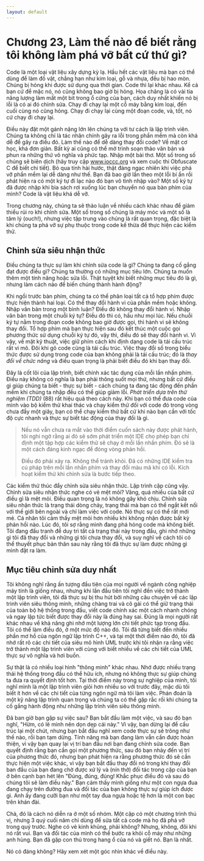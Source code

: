 ```yaml
---
layout: default
---
```


# Chương 23, Làm thế nào để biết rằng tôi không làm phá vỡ bất cứ thứ gì?

Code là một loại vật liệu xây dựng kỳ lạ. Hầu hết các vật liệu mà bạn có thể dùng để làm đồ vật, chẳng hạn như kim loại, gỗ và nhựa, đều bị hao mòn. Chúng bị hỏng khi được sử dụng qua thời gian. Code thì lại khác nhau. Kể cả bạn cứ để mặc nó, nó cũng không bao giờ bị hỏng. Họa chăng là có vài tia năng lượng làm mất một bit trong ổ cứng của bạn, cách duy nhất khiến nó bị lỗi là có ai đó chỉnh sửa. Chạy đi chạy lại một cỗ máy bằng kim loại, đến cuối cùng nó cũng hỏng. Chạy đi chạy lại cùng một đoạn code, và, tốt, nó cứ chạy đi chạy lại.

Điều này đặt một gánh nặng lớn lên chúng ta với tư cách là lập trình viên. Chúng ta không chỉ là tác nhân chính gây ra lỗi trong phần mềm mà còn khá dễ để gây ra điều đó. Làm thế nào để dễ dàng thay đổi code? Về mặt cơ học, khá đơn giản. Bất kỳ ai cũng có thể mở trình soạn thảo văn bản và phun ra những thứ vô nghĩa và phức tạp. Nhập một bài thơ. Một số trong số chúng sẽ biên dịch (hãy truy cập www.ioccc.org và xem cuộc thi Obfuscate C để biết chi tiết). Bỏ qua tính hài hước, thật đáng ngạc nhiên khi việc phá vỡ phần mềm lại dễ dàng như thế. Bạn đã bao giờ lần theo một lỗi bí ẩn rồi phát hiện ra có một ký tự đi lạc nào đó bạn vô tình nhập vào? Một số ký tự đã được nhập khi bìa sách rơi xuống lúc bạn chuyển nó qua bàn phím của mình? Code là vật liệu khá dễ vỡ.

Trong chương này, chúng ta sẽ thảo luận về nhiều cách khác nhau để giảm thiểu rủi ro khi chỉnh sửa. Một số trong số chúng là máy móc và một số là tâm lý (ouch!), nhưng việc tập trung vào chúng là rất quan trọng, đặc biệt là khi chúng ta phá vỡ sự phụ thuộc trong code kế thừa để thực hiện các kiểm thử.

## Chỉnh sửa siêu nhận thức

Điều chúng ta thực sự làm khi chỉnh sửa code là gì? Chúng ta đang cố gắng đạt được điều gì? Chúng ta thường có những mục tiêu lớn. Chúng ta muốn thêm một tính năng hoặc sửa lỗi. Thật tuyệt khi biết những mục tiêu đó là gì, nhưng làm cách nào để biến chúng thành hành động?

Khi ngồi trước bàn phím, chúng ta có thể phân loại tất cả tổ hợp phím được thực hiện thành hai loại. Có thể thay đổi hành vi của phần mềm hoặc không. Nhập văn bản trong một bình luận? Điều đó không thay đổi hành vi. Nhập văn bản trong một chuỗi ký tự? Điều đó thì có, hầu như mọi lúc. Nếu chuỗi ký tự nằm trong đoạn code không bao giờ được gọi, thì hành vi sẽ không thay đổi. Tổ hợp phím mà bạn thực hiện sau đó kết thúc một cuộc gọi phương thức sử dụng chuỗi ký tự đó, vậy thì, điều đó sẽ thay đổi hành vi. Vì vậy, về mặt kỹ thuật, việc giữ phím cách khi định dạng code là tái cấu trúc rất vi mô. Đôi khi gõ code cũng là tái cấu trúc. Việc thay đổi số trong biểu thức được sử dụng trong code của bạn không phải là tái cấu trúc; đó là _thay đổi về chức năng_ và điều quan trọng là phải biết điều đó khi bạn thay đổi.

Đây là cốt lõi của lập trình, biết chính xác tác dụng của mỗi lần nhấn phím. Điều này không có nghĩa là bạn phải thông suốt mọi thứ, nhưng bất cứ điều gì giúp chúng ta biết - thực sự biết - cách chúng ta đang tác động đến phần mềm khi chúng ta nhập đều có thể giúp giảm lỗi. _Phát triển dựa trên thử nghiệm (TDD)_ (88) rất hiệu quả theo cách này. Khi bạn có thể đưa code của mình vào bộ kiểm thử khai thác và chạy kiểm thử đối với code đó trong vòng chưa đầy một giây, bạn có thể chạy kiểm thử bất cứ khi nào bạn cần với tốc độ cực nhanh và thực sự biết tác động của thay đổi là gì.

> Nếu nó vẫn chưa ra mắt vào thời điểm cuốn sách này được phát hành, tôi nghi ngờ rằng ai đó sẽ sớm phát triển một IDE cho phép bạn chỉ định một tập hợp các kiểm thử sẽ chạy ở mỗi lần nhấn phím. Đó sẽ là một cách đáng kinh ngạc để đóng vòng phản hồi.
>
> Điều đó phải xảy ra. Không thể tránh khỏi. Đã có những IDE kiểm tra cú pháp trên mỗi lần nhấn phím và thay đổi màu mã khi có lỗi. Kích hoạt kiểm thử khi chỉnh sửa là bước tiếp theo.

Các kiểm thử thúc đẩy chỉnh sửa siêu nhận thức. Lập trình cặp cũng vậy. Chỉnh sửa siêu nhận thức nghe có vẻ mệt mỏi? Vâng, quá nhiều của bất cứ điều gì là mệt mỏi. Điều quan trọng là nó không gây khó chịu. Chỉnh sửa siêu nhận thức là trạng thái dòng chảy, trạng thái mà bạn có thể ngắt kết nối với thế giới bên ngoài và chỉ làm việc với code. Nó thực sự có thể rất mới mẻ. Cá nhân tôi cảm thấy mệt mỏi hơn nhiều khi không nhận được bất kỳ phản hồi nào. Lúc đó, tôi sợ rằng mình đang phá hỏng code mà không biết. Tôi đang đấu tranh để duy trì tất cả trạng thái này trong đầu, ghi nhớ những gì tôi đã thay đổi và những gì tôi chưa thay đổi, và suy nghĩ về cách tôi có thể thuyết phục bản thân sau này rằng tôi đã thực sự làm được những gì mình đặt ra làm.

## Mục tiêu chỉnh sửa duy nhất

Tôi không nghĩ rằng ấn tượng đầu tiên của mọi người về ngành công nghiệp máy tính là giống nhau, nhưng khi lần đầu tiên tôi nghĩ đến việc trở thành một lập trình viên, tôi đã thực sự bị thu hút bởi những câu chuyện về các lập trình viên siêu thông minh, những chàng trai và cô gái có thể giữ trạng thái của toàn bộ hệ thống trong đầu, viết code chính xác một cách nhanh chóng và ngay lập tức biết được thay đổi này là đúng hay sai. Đúng là mọi người rất khác nhau về khả năng ghi nhớ một lượng lớn chi tiết phức tạp trong đầu. Tôi có thể làm điều đó, ở một mức độ nào đó. Tôi đã từng biết đến nhiều phần mơ hồ của ngôn ngữ lập trình C++, và tại một thời điểm nào đó, tôi đã nhớ rất rõ các chi tiết của siêu mô hình UML trước khi tôi nhận ra rằng việc trở thành một lập trình viên với cùng với biết nhiều về các chi tiết của UML thực sự vô nghĩa và hơi buồn.

Sự thật là có nhiều loại hình "thông minh" khác nhau. Nhớ được nhiều trạng thái hệ thống trong đầu có thể hữu ích, nhưng nó không thực sự giúp chúng ta đưa ra quyết định tốt hơn. Tại thời điểm này trong sự nghiệp của mình, tôi nghĩ mình là một lập trình viên giỏi hơn nhiều so với trước đây, mặc dù tôi biết ít hơn về các chi tiết của từng ngôn ngữ mà tôi làm việc. Phán đoán là một kỹ năng lập trình quan trọng và chúng ta có thể gặp rắc rối khi chúng ta cố gắng hành động như những lập trình viên siêu thông minh.

Đã ban giờ bạn gặp sự việc sau? Bạn bắt đầu làm một việc, và sau đó bạn nghĩ, "Hừm, có lẽ mình nên dọn dẹp cái này." Vì vậy, bạn dừng lại để cấu trúc lại một chút, nhưng bạn bắt đầu nghĩ xem code thực sự sẽ trông như thế nào, rồi bạn tạm dừng. Tính năng mà bạn đang làm vẫn cần được hoàn thiện, vì vậy bạn quay lại vị trí ban đầu nơi bạn đang chỉnh sửa code. Bạn quyết định rằng bạn cần gọi một phương thức, sau đó bạn nhảy đến vị trí của phương thức đó, nhưng bạn phát hiện ra rằng phương thức đó sẽ cần thực hiện một việc khác, vì vậy bạn bắt đầu thay đổi nó trong khi thay đổi ban đầu của bạn đang chờ được xử lý và (nín thở) đối tác trong cặp của bạn ở bên cạnh bạn hét lên "Đúng, đúng, đúng! Khắc phục điều đó và sau đó chúng tôi sẽ làm điều này." Bạn cảm thấy mình giống như một con ngựa đua đang chạy trên đường đua và đối tác của bạn không thực sự giúp ích được gì. Anh ấy đang cưỡi bạn như một tay đua ngựa hoặc tệ hơn là một con bạc trên khán đài.

Chà, đó là cách nó diễn ra ở một số nhóm. Một cặp có một chương trình thú vị, nhưng 3 quý cuối năm chỉ dùng để sửa tất cả code mà họ đã phá vỡ trong quý trước. Nghe có vẻ kinh khủng, phải không? Nhưng, không, đôi khi nó rất vui. Bạn và đối tác của mình có thể bước ra khỏi cỗ máy như những anh hùng. Bạn đã gặp con thú trong hang ổ của nó và giết nó. Bạn là nhất.

Nó có đáng không? Hãy xem xét một góc nhìn khác về điều này.


